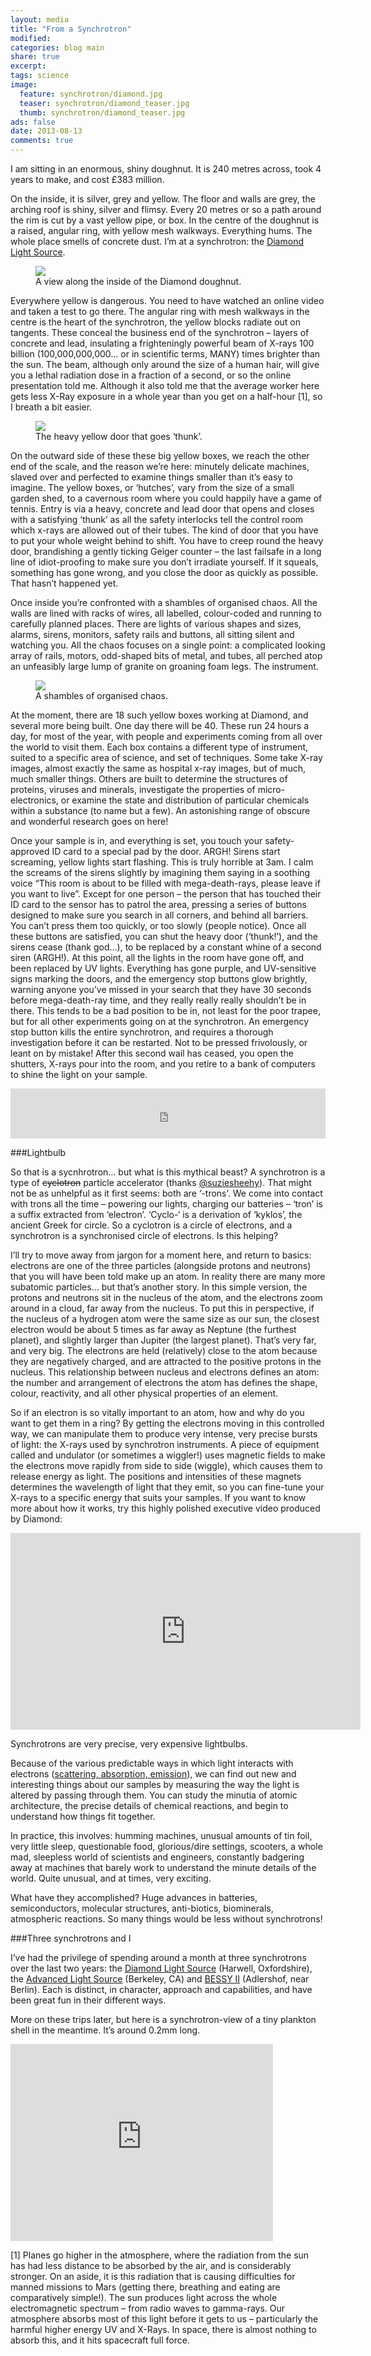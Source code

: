 ```yaml
---
layout: media
title: "From a Synchrotron"
modified:
categories: blog main
share: true
excerpt:
tags: science
image:
  feature: synchrotron/diamond.jpg
  teaser: synchrotron/diamond_teaser.jpg
  thumb: synchrotron/diamond_teaser.jpg
ads: false
date: 2013-08-13
comments: true
---
```


<!-- <figure class="right figcap" >
  <img src="https://i0.wp.com/www.publicengagement.ac.uk/sites/default/files/Diamond%20Light%20Source.jpg" alt="Diamond Light Source" width="300">
  <figcaption>Diamond Light Source from above.</figcaption>
</figure>
 -->
I am sitting in an enormous, shiny doughnut. It is 240 metres across, took 4 years to make, and cost £383 million.

On the inside, it is silver, grey and yellow. The floor and walls are grey, the arching roof is shiny, silver and flimsy. Every 20 metres or so a path around the rim is cut by a vast yellow pipe, or box. In the centre of the doughnut is a raised, angular ring, with yellow mesh walkways. Everything hums. The whole place smells of concrete dust. I’m at a synchrotron: the [Diamond Light Source][].

[Diamond Light Source]: http://www.diamond.ac.uk/Home/About.html

<figure >
  <img src="/images/synchrotron/overview.jpg">
  <figcaption>A view along the inside of the Diamond doughnut.</figcaption>
</figure>

Everywhere yellow is dangerous. You need to have watched an online video and taken a test to go there. The angular ring with mesh walkways in the centre is the heart of the synchrotron, the yellow blocks radiate out on tangents. These conceal the business end of the synchrotron – layers of concrete and lead, insulating a frighteningly powerful beam of X-rays 100 billion (100,000,000,000… or in scientific terms, MANY) times brighter than the sun. The beam, although only around the size of a human hair, will give you a lethal radiation dose in a fraction of a second, or so the online presentation told me. Although it also told me that the average worker here gets less X-Ray exposure in a whole year than you get on a half-hour [1], so I breath a bit easier.

<figure class="right" style="width:300px">
  <img src="/images/synchrotron/yellowdoor.jpg">
  <figcaption>The heavy yellow door that goes ‘thunk’.</figcaption>
</figure>

On the outward side of these these big yellow boxes, we reach the other end of the scale, and the reason we’re here: minutely delicate machines, slaved over and perfected to examine things smaller than it’s easy to imagine. The yellow boxes, or ‘hutches’, vary from the size of a small garden shed, to a cavernous room where you could happily have a game of tennis. Entry is via a heavy, concrete and lead door that opens and closes with a satisfying ‘thunk’ as all the safety interlocks tell the control room which x-rays are allowed out of their tubes. The kind of door that you have to put your whole weight behind to shift. You have to creep round the heavy door, brandishing a gently ticking Geiger counter – the last failsafe in a long line of idiot-proofing to make sure you don’t irradiate yourself. If it squeals, something has gone wrong, and you close the door as quickly as possible. That hasn’t happened yet.

Once inside you’re confronted with a shambles of organised chaos. All the walls are lined with racks of wires, all labelled, colour-coded and running to carefully planned places. There are lights of various shapes and sizes, alarms, sirens, monitors, safety rails and buttons, all sitting silent and watching you. All the chaos focuses on a single point: a complicated looking array of rails, motors, odd-shaped bits of metal, and tubes, all perched atop an unfeasibly large lump of granite on groaning foam legs. The instrument.

<figure >
  <img src="/images/synchrotron/shambles.png">
  <figcaption>A shambles of organised chaos.</figcaption>
</figure>

At the moment, there are 18 such yellow boxes working at Diamond, and several more being built. One day there will be 40. These run 24 hours a day, for most of the year, with people and experiments coming from all over the world to visit them. Each box contains a different type of instrument, suited to a specific area of science, and set of techniques. Some take X-ray images, almost exactly the same as hospital x-ray images, but of much, much smaller things. Others are built to determine the structures of proteins, viruses and minerals, investigate the properties of micro-electronics, or examine the state and distribution of particular chemicals within a substance (to name but a few). An astonishing range of obscure and wonderful research goes on here!

Once your sample is in, and everything is set, you touch your safety-approved ID card to a special pad by the door. ARGH! Sirens start screaming, yellow lights start flashing. This is truly horrible at 3am. I calm the screams of the sirens slightly by imagining them saying in a soothing voice “This room is about to be filled with mega-death-rays, please leave if you want to live”. Except for one person – the person that has touched their ID card to the sensor has to patrol the area, pressing a series of buttons designed to make sure you search in all corners, and behind all barriers. You can’t press them too quickly, or too slowly (people notice). Once all these buttons are satisfied, you can shut the heavy door (‘thunk!’), and the sirens cease (thank god…), to be replaced by a constant whine of a second siren (ARGH!). At this point, all the lights in the room have gone off, and been replaced by UV lights. Everything has gone purple, and UV-sensitive signs marking the doors, and the emergency stop buttons glow brightly, warning anyone you’ve missed in your search that they have 30 seconds before mega-death-ray time, and they really really really shouldn’t be in there. This tends to be a bad position to be in, not least for the poor trapee, but for all other experiments going on at the synchrotron. An emergency stop button kills the entire synchrotron, and requires a thorough investigation before it can be restarted. Not to be pressed frivolously, or leant on by mistake! After this second wail has ceased, you open the shutters, X-rays pour into the room, and you retire to a bank of computers to shine the light on your sample.

<iframe width="100%" height="80" scrolling="no" frameborder="no" src="https://w.soundcloud.com/player/?visual=false&url=http%3A%2F%2Fapi.soundcloud.com%2Ftracks%2F105157143&show_artwork=false"></iframe>

###Lightbulb

So that is a sycnhrotron… but what is this mythical beast? A synchrotron is a type of <del>cyclotron</del> particle accelerator (thanks [@suziesheehy][]). That might not be as unhelpful as it first seems: both are ‘-trons’. We come into contact with trons all the time – powering our lights, charging our batteries – ‘tron’ is a suffix extracted from ‘electron’. ‘Cyclo-‘ is a derivation of ‘kyklos’, the ancient Greek for circle. So a cyclotron is a circle of electrons, and a synchrotron is a synchronised circle of electrons. Is this helping?

[@suziesheehy]: https://twitter.com/suziesheehy

I’ll try to move away from jargon for a moment here, and return to basics: electrons are one of the three particles (alongside protons and neutrons) that you will have been told make up an atom. In reality there are many more subatomic particles… but that’s another story. In this simple version, the protons and neutrons sit in the nucleus of the atom, and the electrons zoom around in a cloud, far away from the nucleus. To put this in perspective, if the nucleus of a hydrogen atom were the same size as our sun, the closest electron would be about 5 times as far away as Neptune (the furthest planet), and slightly larger than Jupiter (the largest planet). That’s very far, and very big. The electrons are held (relatively) close to the atom because they are negatively charged, and are attracted to the positive protons in the nucleus. This relationship between nucleus and electrons defines an atom: the number and arrangement of electrons the atom has defines the shape, colour, reactivity, and all other physical properties of an element.

So if an electron is so vitally important to an atom, how and why do you want to get them in a ring? By getting the electrons moving in this controlled way, we can manipulate them to produce very intense, very precise bursts of light: the X-rays used by synchrotron instruments. A piece of equipment called and undulator (or sometimes a wiggler!) uses magnetic fields to make the electrons move rapidly from side to side (wiggle), which causes them to release energy as light. The positions and intensities of these magnets determines the wavelength of light that they emit, so you can fine-tune your X-rays to a specific energy that suits your samples. If you want to know more about how it works, try this highly polished executive video produced by Diamond:

<iframe width="560" height="315" src="https://www.youtube.com/embed/_xv_GwCgpAc" frameborder="0" allowfullscreen></iframe>

Synchrotrons are very precise, very expensive lightbulbs.

Because of the various predictable ways in which light interacts with electrons ([scattering, absorption, emission][]), we can find out new and interesting things about our samples by measuring the way the light is altered by passing through them. You can study the minutia of atomic architecture, the precise details of chemical reactions, and begin to understand how things fit together.

[scattering, absorption, emission]: http://www.its.caltech.edu/~ch24/lecture2324_2004.pdf

In practice, this involves: humming machines, unusual amounts of tin foil, very little sleep, questionable food, glorious/dire settings, scooters, a whole mad, sleepless world of scientists and engineers, constantly badgering away at machines that barely work to understand the minute details of the world. Quite unusual, and at times, very exciting.

What have they accomplished? Huge advances in batteries, semiconductors, molecular structures, anti-biotics, biominerals, atmospheric reactions. So many things would be less without synchrotrons!

###Three synchrotrons and I

I’ve had the privilege of spending around a month at three synchrotrons over the last two years: the [Diamond Light Source][] (Harwell, Oxfordshire), the [Advanced Light Source][] (Berkeley, CA) and [BESSY II][] (Adlershof, near Berlin). Each is distinct, in character, approach and capabilities, and have been great fun in their different ways.

[Advanced Light Source]: http://www-als.lbl.gov/
[BESSY II]: http://www.helmholtz-berlin.de/forschung/grossgeraete/beschleunigerphysik/bessy2/index_en.html

More on these trips later, but here is a synchrotron-view of a tiny plankton shell in the meantime. It’s around 0.2mm long.

<iframe width="420" height="315" src="https://www.youtube.com/embed/3LgWpiRxjQw" frameborder="0" allowfullscreen></iframe>

[1] Planes go higher in the atmosphere, where the radiation from the sun has had less distance to be absorbed by the air, and is considerably stronger. On an aside, it is this radiation that is causing difficulties for manned missions to Mars (getting there, breathing and eating are comparatively simple!). The sun produces light across the whole electromagnetic spectrum – from radio waves to gamma-rays. Our atmosphere absorbs most of this light before it gets to us – particularly the harmful higher energy UV and X-Rays. In space, there is almost nothing to absorb this, and it hits spacecraft full force.

